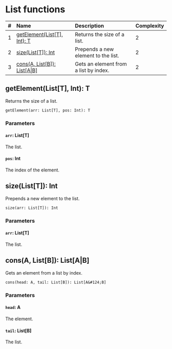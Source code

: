 # List functions

|#|Name|Description|Complexity|
| :--- | :--- | :--- | :--- |
|1|[getElement(List[T], Int): T](#getElementList[T]Int)|Returns the size of a list.|2|
|2|[size(List[T]): Int](#sizeList[T])|Prepends a new element to the list.|2|
|3|[cons(A, List[B]): List[A&#124;B]](#consAList[B])|Gets an element from a list by index.|2|

## getElement(List[T], Int): T<a id = "getElementList[T]Int"></a>
Returns the size of a list.

``` ride
getElement(arr: List[T], pos: Int): T
```

### Parameters

#### `arr`: List[T]
The list.

#### `pos`: Int
The index of the element.

## size(List[T]): Int<a id = "sizeList[T]"></a>
Prepends a new element to the list.

``` ride
size(arr: List[T]): Int
```

### Parameters

#### `arr`: List[T]
The list.

## cons(A, List[B]): List[A&#124;B]<a id = "consAList[B]"></a>
Gets an element from a list by index.

``` ride
cons(head: A, tail: List[B]): List[A&#124;B]
```

### Parameters

#### `head`: A
The element.

#### `tail`: List[B]
The list.
